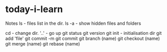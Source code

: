 # today-i-learn
Notes
ls - files list in the dir. ls -a - show hidden files and folders

cd - change dir. '..' - go up
git status
git version
git init - initialisation dir
git add 'file'
git commit -m
git commit
git branch (name)
git checkout (name)
git merge (name)
git rebase (name)
